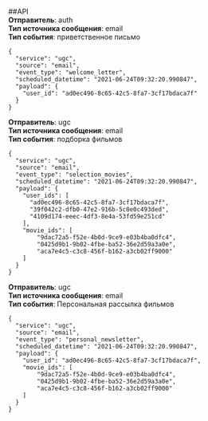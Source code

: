##API  
**Отправитель**: auth  
**Тип источника сообщения**: email  
**Тип события**: приветственное письмо  
```json5
{
  "service": "ugc",
  "source": "email",
  "event_type": "welcome_letter",
  "scheduled_datetime": "2021-06-24T09:32:20.990847",
  "payload": {
    "user_id": "ad0ec496-8c65-42c5-8fa7-3cf17bdaca7f"
  }
}
```

**Отправитель**: ugc  
**Тип источника сообщения**: email  
**Тип события**: подборка фильмов
```json5
{
  "service": "ugc",
  "source": "email",
  "event_type": "selection_movies",
  "scheduled_datetime": "2021-06-24T09:32:20.990847",
  "payload": {
    "user_ids": [
      "ad0ec496-8c65-42c5-8fa7-3cf17bdaca7f",
      "39f042c2-dfb0-47e2-916b-5c0e0c493ded",
      "4109d174-eeec-4df3-8e4a-53fd59e251cd"
    ],
    "movie_ids": [
        "9dac72a5-f52e-4b0d-9ce9-e03b4ba0dfc4",
        "0425d9b1-9b02-4fbe-ba52-36e2d59a3a0e",
        "aca7e4c5-c3c8-456f-b162-a3cb02ff9000"
    ]
  }
}
```

**Отправитель**: ugc  
**Тип источника сообщения**: email  
**Тип события**: Персональная рассылка фильмов
```json5
{
  "service": "ugc",
  "source": "email",
  "event_type": "personal_newsletter",
  "scheduled_datetime": "2021-06-24T09:32:20.990847",
  "payload": {
    "user_id": "ad0ec496-8c65-42c5-8fa7-3cf17bdaca7f",
    "movie_ids": [
        "9dac72a5-f52e-4b0d-9ce9-e03b4ba0dfc4",
        "0425d9b1-9b02-4fbe-ba52-36e2d59a3a0e",
        "aca7e4c5-c3c8-456f-b162-a3cb02ff9000"
    ]
  }
}
```
